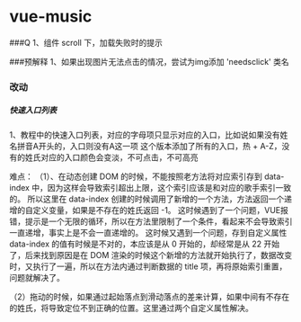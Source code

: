 # vue-music

###Q
1、组件 scroll 下，加载失败时的提示

###预解释
1、如果出现图片无法点击的情况，尝试为img添加 'needsclick' 类名

### 改动

##### 快速入口列表
1、教程中的快速入口列表，对应的字母项只显示对应的入口，比如说如果没有姓名拼音A开头的，入口则没有A这一项
   这个版本添加了所有的入口，热 + A-Z，没有的姓氏对应的入口颜色会变淡，不可点击，不可高亮



难点：
（1）、在动态创建 DOM 的时候，不能按照老方法将对应索引存到 data-index 中，因为这样会导致索引超出上限，这个索引应该是和对应的歌手索引一致的。
      所以这里在 data-index 创建的时候调用了新增的一个方法，方法返回一个递增的自定义变量，如果是不存在的姓氏返回 -1。
      这时候遇到了一个问题，VUE报错，提示是一个无限的循环，所以在方法里限制了一个条件，看起来不会导致索引一直递增，事实上是不会一直递增的。
      这时候又遇到一个问题，存到自定义属性 data-index 的值有时候是不对的，本应该是从 0 开始的，却经常是从 22 开始了，后来找到原因是在 DOM 渲染的时候这个新增的方法就开始执行了，数据改变时，又执行了一遍，所以在方法内通过判断数据的 title 项，再将原始索引重置，问题就解决了。

（2）拖动的时候，如果通过起始落点到滑动落点的差来计算，如果中间有不存在的姓氏，将导致定位不到正确的位置。这里通过两个自定义属性解决。

